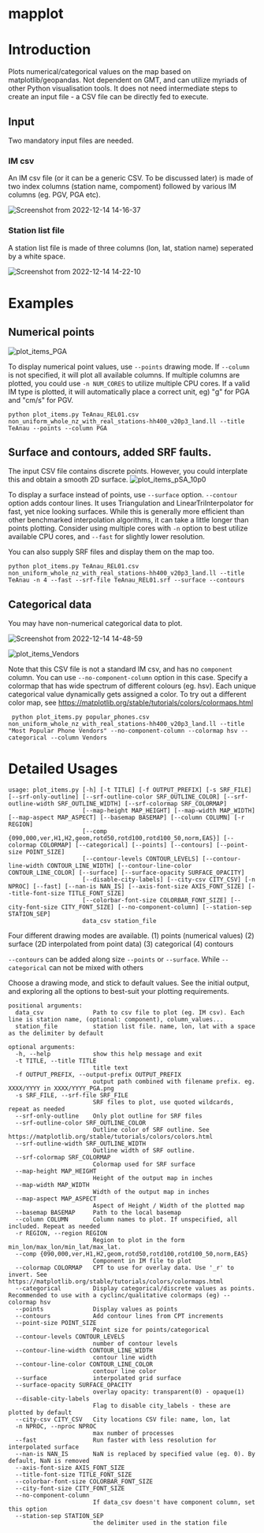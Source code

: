 # mapplot
# Introduction

Plots numerical/categorical values on the map based on matplotlib/geopandas. Not dependent on GMT, and can utilize myriads of other Python visualisation tools. It does not need intermediate steps to create an input file - a CSV file can be directly fed to execute.

## Input
Two mandatory input files are needed.

### IM csv
An IM csv file (or it can be a generic CSV. To be discussed later) is made of two index columns (station name, compoment) followed by various IM columns (eg. PGV, PGA etc).

 ![Screenshot from 2022-12-14 14-16-37](https://user-images.githubusercontent.com/466989/207481131-f2a2fde3-d5eb-44b2-97c9-6087efdb3113.png)
### Station list file 
A station list file is made of three columns (lon, lat, station name) seperated by a white space.

 ![Screenshot from 2022-12-14 14-22-10](https://user-images.githubusercontent.com/466989/207481959-f16cef91-1476-4a5e-bd18-96dc9ed70526.png)
 
 # Examples
 
 ## Numerical points
 
  ![plot_items_PGA](https://user-images.githubusercontent.com/466989/207484539-1c96633d-f572-4e75-8d90-ec481f07587a.png)
 
 To display numerical point values, use `--points` drawing mode. If `--column` is not specified, it will plot all available columns. If multiple columns are plotted, you could use `-n NUM_CORES` to utilize multiple CPU cores. 
 If a valid IM type is plotted, it will automatically place a correct unit, eg) "g" for PGA and "cm/s" for PGV.
 
 ```
 python plot_items.py TeAnau_REL01.csv non_uniform_whole_nz_with_real_stations-hh400_v20p3_land.ll --title TeAnau --points --column PGA
 ```
 
 
 ## Surface and contours, added SRF faults.
 
 The input CSV file contains discrete points. However, you could interplate this and obtain a smooth 2D surface.
 ![plot_items_pSA_10p0](https://user-images.githubusercontent.com/466989/207482252-3be6ea2e-66a1-4915-be7b-2debdde2f018.png)

To display a surface instead of points, use `--surface` option. `--contour` option adds contour lines. 
It uses Triangulation and LinearTriInterpolator for fast, yet nice looking surfaces. While this is generally more efficient than other benchmarked interpolation algorithms, it can take a little longer than points plotting. Consider using multiple cores with `-n` option to best utilize available CPU cores, and `--fast` for slightly lower resolution. 

You can also supply SRF files and display them on the map too.

 ```
 python plot_items.py TeAnau_REL01.csv non_uniform_whole_nz_with_real_stations-hh400_v20p3_land.ll --title TeAnau -n 4 --fast --srf-file TeAnau_REL01.srf --surface --contours
 ```

## Categorical data

You may have non-numerical categorical data to plot. 

![Screenshot from 2022-12-14 14-48-59](https://user-images.githubusercontent.com/466989/207485134-90d07cd0-4fc7-4798-b34d-e1c99514ffc5.png)

 ![plot_items_Vendors](https://user-images.githubusercontent.com/466989/207482322-93412ae0-46db-4bd5-994a-11223cdb598f.png)


Note that this CSV file is not a standard IM csv, and has no `component` column. You can use `--no-component-column` option in this case.
Specify a colormap that has wide spectrum of different colours (eg. hsv). Each unique categorical value dynamically gets assigned a color. 
To try out a different color map, see https://matplotlib.org/stable/tutorials/colors/colormaps.html

```
 python plot_items.py popular_phones.csv non_uniform_whole_nz_with_real_stations-hh400_v20p3_land.ll --title "Most Popular Phone Vendors" --no-component-column --colormap hsv --categorical --column Vendors
```

# Detailed Usages

```
usage: plot_items.py [-h] [-t TITLE] [-f OUTPUT_PREFIX] [-s SRF_FILE] [--srf-only-outline] [--srf-outline-color SRF_OUTLINE_COLOR] [--srf-outline-width SRF_OUTLINE_WIDTH] [--srf-colormap SRF_COLORMAP]
                     [--map-height MAP_HEIGHT] [--map-width MAP_WIDTH] [--map-aspect MAP_ASPECT] [--basemap BASEMAP] [--column COLUMN] [-r REGION]
                     [--comp {090,000,ver,H1,H2,geom,rotd50,rotd100,rotd100_50,norm,EAS}] [--colormap COLORMAP] [--categorical] [--points] [--contours] [--point-size POINT_SIZE]
                     [--contour-levels CONTOUR_LEVELS] [--contour-line-width CONTOUR_LINE_WIDTH] [--contour-line-color CONTOUR_LINE_COLOR] [--surface] [--surface-opacity SURFACE_OPACITY]
                     [--disable-city-labels] [--city-csv CITY_CSV] [-n NPROC] [--fast] [--nan-is NAN_IS] [--axis-font-size AXIS_FONT_SIZE] [--title-font-size TITLE_FONT_SIZE]
                     [--colorbar-font-size COLORBAR_FONT_SIZE] [--city-font-size CITY_FONT_SIZE] [--no-component-column] [--station-sep STATION_SEP]
                     data_csv station_file
```

Four different drawing modes are available. 
(1) points (numerical values) 
(2) surface (2D interpolated from point data) 
(3) categorical 
(4) contours 

`--contours` can be added along size `--points` or `--surface`. While `--categorical` can not be mixed with others 

Choose a drawing mode, and stick to default values. See the initial output, and exploring all the options to best-suit your plotting requirements.

```
positional arguments:
  data_csv              Path to csv file to plot (eg. IM csv). Each line is station name, (optional: component), column_values...
  station_file          station list file. name, lon, lat with a space as the delimiter by default

optional arguments:
  -h, --help            show this help message and exit
  -t TITLE, --title TITLE
                        title text
  -f OUTPUT_PREFIX, --output-prefix OUTPUT_PREFIX
                        output path combined with filename prefix. eg. XXXX/YYYY in XXXX/YYYY_PGA.png
  -s SRF_FILE, --srf-file SRF_FILE
                        SRF files to plot, use quoted wildcards, repeat as needed
  --srf-only-outline    Only plot outline for SRF files
  --srf-outline-color SRF_OUTLINE_COLOR
                        Outline color of SRF outline. See https://matplotlib.org/stable/tutorials/colors/colors.html
  --srf-outline-width SRF_OUTLINE_WIDTH
                        Outline width of SRF outline.
  --srf-colormap SRF_COLORMAP
                        Colormap used for SRF surface
  --map-height MAP_HEIGHT
                        Height of the output map in inches
  --map-width MAP_WIDTH
                        Width of the output map in inches
  --map-aspect MAP_ASPECT
                        Aspect of Height / Width of the plotted map
  --basemap BASEMAP     Path to the local basemap
  --column COLUMN       Column names to plot. If unspecified, all included. Repeat as needed
  -r REGION, --region REGION
                        Region to plot in the form min_lon/max_lon/min_lat/max_lat.
  --comp {090,000,ver,H1,H2,geom,rotd50,rotd100,rotd100_50,norm,EAS}
                        Component in IM file to plot
  --colormap COLORMAP   CPT to use for overlay data. Use '_r' to invert. See https://matplotlib.org/stable/tutorials/colors/colormaps.html
  --categorical         Display categorical/discrete values as points. Recommended to use with a cyclinc/qualitative colormaps (eg) --colormap hsv
  --points              Display values as points
  --contours            Add contour lines from CPT increments
  --point-size POINT_SIZE
                        Point size for points/categorical
  --contour-levels CONTOUR_LEVELS
                        number of contour levels
  --contour-line-width CONTOUR_LINE_WIDTH
                        contour line width
  --contour-line-color CONTOUR_LINE_COLOR
                        contour line color
  --surface             interpolated grid surface
  --surface-opacity SURFACE_OPACITY
                        overlay opacity: transparent(0) - opaque(1)
  --disable-city-labels
                        Flag to disable city_labels - these are plotted by default
  --city-csv CITY_CSV   City locations CSV file: name, lon, lat
  -n NPROC, --nproc NPROC
                        max number of processes
  --fast                Run faster with less resolution for interpolated surface
  --nan-is NAN_IS       NaN is replaced by specified value (eg. 0). By default, NaN is removed
  --axis-font-size AXIS_FONT_SIZE
  --title-font-size TITLE_FONT_SIZE
  --colorbar-font-size COLORBAR_FONT_SIZE
  --city-font-size CITY_FONT_SIZE
  --no-component-column
                        If data_csv doesn't have component column, set this option
  --station-sep STATION_SEP
                        the delimiter used in the station file
```
 
